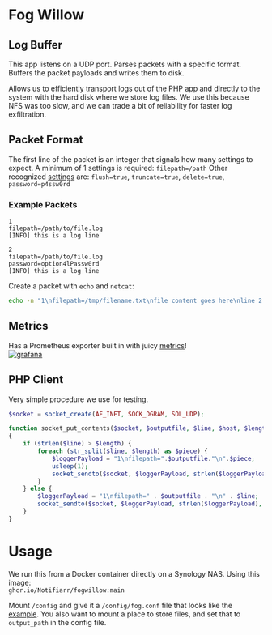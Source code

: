 # Fog Willow

## Log Buffer

This app listens on a UDP port. Parses packets with a specific format. Buffers the packet payloads and writes them to disk.

Allows us to efficiently transport logs out of the PHP app and
directly to the system with the hard disk where we store log files.
We use this because NFS was too slow, and we can trade a bit of reliability for faster log exfiltration.


## Packet Format

The first line of the packet is an integer that signals how many settings to expect.
A minimum of 1 settings is required: `filepath=/path`
Other recognized [settings](https://github.com/Notifiarr/fogwillow/blob/main/pkg/fog/set.go#L8) are:
`flush=true`, `truncate=true`, `delete=true`, `password=p4ssw0rd`

### Example Packets

```text
1
filepath=/path/to/file.log
[INFO] this is a log line
```

```text
2
filepath=/path/to/file.log
password=option4lPassw0rd
[INFO] this is a log line
```

Create a packet with `echo` and `netcat`:
```bash
echo -n "1\nfilepath=/tmp/filename.txt\nfile content goes here\nline 2 in the file" | nc -uw0 127.0.0.1 9000
```

## Metrics

Has a Prometheus exporter built in with juicy [metrics](https://github.com/Notifiarr/fogwillow/blob/main/pkg/metrics/metrics.go)!<br/>
[![grafana](https://github.com/Notifiarr/fogwillow/wiki/images/grafana-thumb.png "grafana images")](https://github.com/Notifiarr/fogwillow/wiki/images/grafana-thumb.png)

## PHP Client

Very simple procedure we use for testing.

```php
$socket = socket_create(AF_INET, SOCK_DGRAM, SOL_UDP);

function socket_put_contents($socket, $outputfile, $line, $host, $length = 8000)
{
    if (strlen($line) > $length) {
        foreach (str_split($line, $length) as $piece) {
            $loggerPayload = "1\nfilepath=".$outputfile."\n".$piece;
            usleep(1);
            socket_sendto($socket, $loggerPayload, strlen($loggerPayload), 0, $host, 9000);
        }
    } else {
        $loggerPayload = "1\nfilepath=" . $outputfile . "\n" . $line;
        socket_sendto($socket, $loggerPayload, strlen($loggerPayload), 0, $host, 9000);
    }
}
```

# Usage

We run this from a Docker container directly on a Synology NAS. Using this image:<br/>
`ghcr.io/Notifiarr/fogwillow:main`

Mount `/config` and give it a `/config/fog.conf` file that looks like the [example](https://github.com/Notifiarr/fogwillow/blob/main/fog.conf). You also want to mount a place to store files, and set that to `output_path` in the config file.